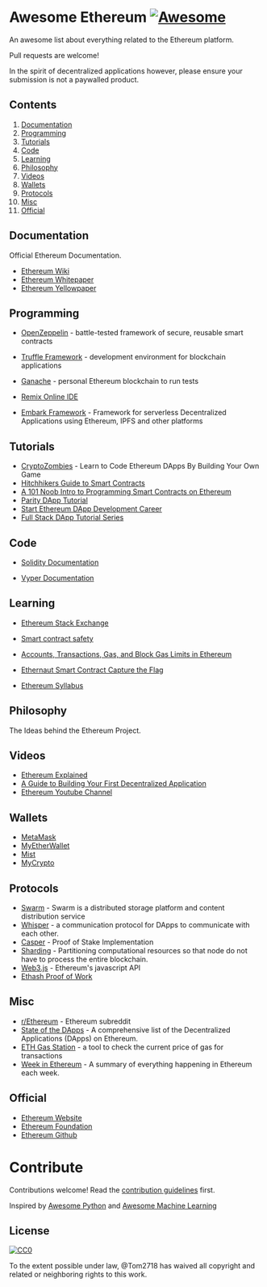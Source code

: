 # Awesome Ethereum [![Awesome](https://awesome.re/badge.svg)](https://awesome.re)

An awesome list about everything related to the Ethereum platform.

Pull requests are welcome!

In the spirit of decentralized applications however, please ensure your submission is not a paywalled product.


## Contents

1. [Documentation](#courses)
2. [Programming](#books)
3. [Tutorials](#programming)
4. [Code](#free-content)
5. [Learning](#code)
6. [Philosophy](#videos)
7. [Videos](#learning)
8. [Wallets](#wallets)
9. [Protocols](#protocols)
10. [Misc](#misc)
11. [Official](#official)


## Documentation

Official Ethereum Documentation.

- [Ethereum Wiki](https://github.com/ethereum/wiki/wiki)
- [Ethereum Whitepaper](https://github.com/ethereum/wiki/wiki/White-Paper)
- [Ethereum Yellowpaper](https://ethereum.github.io/yellowpaper/paper.pdf)


## Programming

 - [OpenZeppelin](https://openzeppelin.org/) - battle-tested framework of secure, reusable smart contracts

 - [Truffle Framework](https://www.truffleframework.com/) - development environment for blockchain applications

 - [Ganache](https://truffleframework.com/ganache) - personal Ethereum blockchain to run tests

 - [Remix Online IDE](https://remix.ethereum.org/)

 - [Embark Framework](https://github.com/embark-framework/embark) - Framework for serverless Decentralized Applications using Ethereum, IPFS and other platforms


## Tutorials

- [CryptoZombies](https://cryptozombies.io/) - Learn to Code Ethereum DApps By Building Your Own Game
- [Hitchhikers Guide to Smart Contracts](https://blog.zeppelin.solutions/the-hitchhikers-guide-to-smart-contracts-in-ethereum-848f08001f05)
- [A 101 Noob Intro to Programming Smart Contracts on Ethereum](https://medium.com/@ConsenSys/a-101-noob-intro-to-programming-smart-contracts-on-ethereum-695d15c1dab4)
- [Parity DApp Tutorial](https://wiki.parity.io/Dapp-Tutorial)
- [Start Ethereum DApp Development Career](https://www.reddit.com/r/ethereum/comments/9h0w83/start_ethereum_dapp_development_career_ultimate/)
- [Full Stack DApp Tutorial Series](https://beta.kauri.io/collection/5b8e401ee727370001c942e3/full-stack-dapp-tutorial-series)


## Code

* [Solidity Documentation](https://solidity.readthedocs.io)

* [Vyper Documentation](https://vyper.readthedocs.io/en/latest/index.html)


## Learning

* [Ethereum Stack Exchange](https://ethereum.meta.stackexchange.com/questions/431/faq-frequently-asked-questions-and-reference-answers)

* [Smart contract safety](https://github.com/ethereum/wiki/wiki/Safety)

* [Accounts, Transactions, Gas, and Block Gas Limits in Ethereum](https://hudsonjameson.com/2017-06-27-accounts-transactions-gas-ethereum/)

* [Ethernaut Smart Contract Capture the Flag](https://ethernaut.zeppelin.solutions/)

* [Ethereum Syllabus](https://novicedock.com/learn/cryptocurrency/ethereum)


## Philosophy

The Ideas behind the Ethereum Project.


## Videos

- [Ethereum Explained](https://www.youtube.com/watch?v=-_Qs0XdPpw8)
- [A Guide to Building Your First Decentralized Application](https://www.youtube.com/watch?v=gSQXq2_j-mw)
- [Ethereum Youtube Channel](https://www.youtube.com/user/ethereumproject)

## Wallets

- [MetaMask](https://metamask.io/)
- [MyEtherWallet](https://www.myetherwallet.com/)
- [Mist](https://github.com/ethereum/mist)
- [MyCrypto](https://www.mycrypto.com)

## Protocols
* [Swarm](http://swarm-gateways.net/bzz:/theswarm.eth/) - Swarm is a distributed storage platform and content distribution service
* [Whisper](https://github.com/ethereum/wiki/wiki/Whisper-pages) - a communication protocol for DApps to communicate with each other.
* [Casper](https://github.com/ethereum/wiki/wiki/Casper-Proof-of-Stake-compendium) - Proof of Stake Implementation
* [Sharding](https://github.com/ethereum/wiki/wiki/Sharding-introduction-R&D-compendium) - Partitioning computational resources so that node do not have to process the entire blockchain.
* [Web3.js](https://github.com/ethereum/web3.js) - Ethereum's javascript API
* [Ethash Proof of Work](https://github.com/ethereum/wiki/wiki/Ethash)

## Misc

- [r/Ethereum](https://www.reddit.com/r/ethereum/) - Ethereum subreddit
- [State of the DApps](https://www.stateofthedapps.com/) - A comprehensive list of the Decentralized Applications (DApps) on Ethereum.
- [ETH Gas Station](https://ethgasstation.info/) - a tool to check the current price of gas for transactions
- [Week in Ethereum](http://www.weekinethereum.com/) - A summary of everything happening in Ethereum each week.


## Official

- [Ethereum Website](https://www.ethereum.org/)
- [Ethereum Foundation](https://ethereum.org/foundation)
- [Ethereum Github](https://github.com/ethereum/)




# Contribute

Contributions welcome! Read the [contribution guidelines](contributing.md) first.

Inspired by [Awesome Python](https://github.com/vinta/awesome-python) and [Awesome Machine Learning](https://github.com/josephmisiti/awesome-machine-learning)

## License

[![CC0](http://mirrors.creativecommons.org/presskit/buttons/88x31/svg/cc-zero.svg)](http://creativecommons.org/publicdomain/zero/1.0)

To the extent possible under law, @Tom2718 has waived all copyright and
related or neighboring rights to this work.
